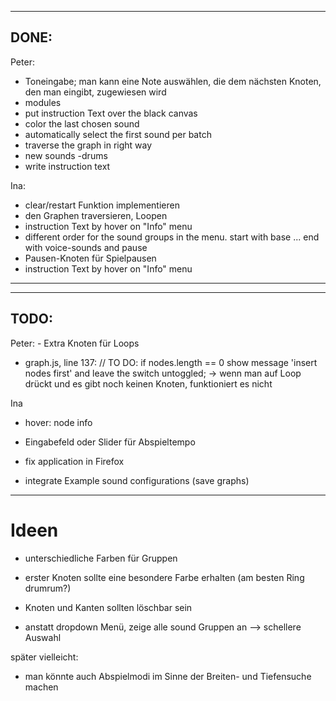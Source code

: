 -------------------------------------------------------------------------------
DONE:
-------------------------------------------------------------------------------
Peter:
-  Toneingabe; man kann eine Note auswählen, die dem nächsten Knoten, den man eingibt, zugewiesen wird
-  modules
-  put instruction Text over the black canvas
-  color the last chosen sound
- automatically select the first sound per batch
- traverse the graph in right way
- new sounds -drums
- write instruction text

Ina:
 - clear/restart Funktion implementieren
 - den Graphen traversieren, Loopen
 - instruction Text by hover on "Info" menu
- different order for the sound groups in the menu. start with base ... end with voice-sounds and pause
 - Pausen-Knoten für Spielpausen
- instruction Text by hover  on "Info" menu

-------------------------------------------------------------------------------
-------------------------------------------------------------------------------
TODO:
-------------------------------------------------------------------------------

Peter:
	- Extra Knoten für Loops	
- graph.js, line 137: // TO DO: if nodes.length == 0 show message 'insert nodes first' and leave the switch untoggled;
	-> wenn man auf Loop drückt und es gibt noch keinen Knoten, funktioniert es nicht

Ina
- hover: node info
- Eingabefeld oder Slider für Abspieltempo

- fix application in Firefox
- integrate Example sound configurations (save graphs)

----------
# Ideen

* unterschiedliche Farben für Gruppen
* erster Knoten sollte eine besondere Farbe erhalten (am besten Ring drumrum?)
* Knoten und Kanten sollten löschbar sein

* anstatt dropdown Menü, zeige alle sound Gruppen an --> schellere Auswahl 

später vielleicht:
* man könnte auch Abspielmodi im Sinne der Breiten- und Tiefensuche machen

